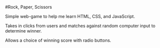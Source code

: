 ﻿#Rock, Paper, Scissors

Simple web-game to help me learn HTML, CSS, and JavaScript.

Takes in clicks from users and matches against random computer input to determine winner.

Allows a choice of winning score with radio buttons.

